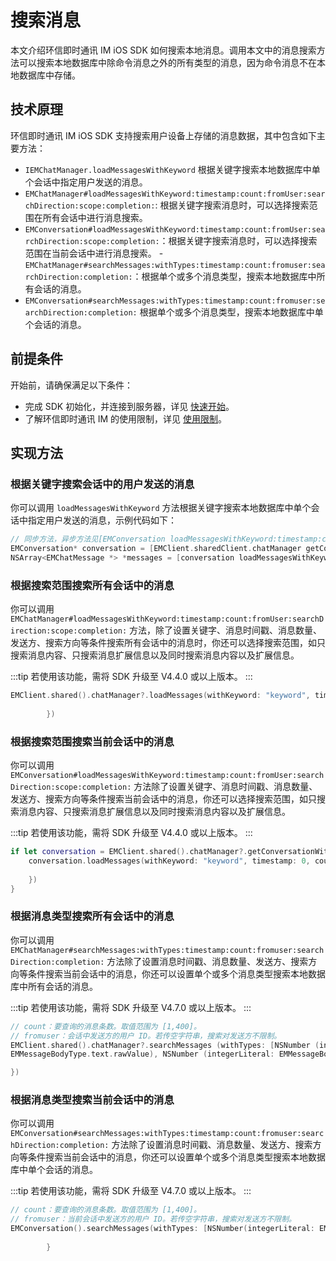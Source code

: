 # 搜索消息

<Toc />

本文介绍环信即时通讯 IM iOS SDK 如何搜索本地消息。调用本文中的消息搜索方法可以搜索本地数据库中除命令消息之外的所有类型的消息，因为命令消息不在本地数据库中存储。
 
## 技术原理

环信即时通讯 IM iOS SDK 支持搜索用户设备上存储的消息数据，其中包含如下主要方法：

- `IEMChatManager.loadMessagesWithKeyword` 根据关键字搜索本地数据库中单个会话中指定用户发送的消息。
- `EMChatManager#loadMessagesWithKeyword:timestamp:count:fromUser:searchDirection:scope:completion:`: 根据关键字搜索消息时，可以选择搜索范围在所有会话中进行消息搜索。
- `EMConversation#loadMessagesWithKeyword:timestamp:count:fromUser:searchDirection:scope:completion:`：根据关键字搜索消息时，可以选择搜索范围在当前会话中进行消息搜索。
-`EMChatManager#searchMessages:withTypes:timestamp:count:fromuser:searchDirection:completion:`：根据单个或多个消息类型，搜索本地数据库中所有会话的消息。
- `EMConversation#searchMessages:withTypes:timestamp:count:fromuser:searchDirection:completion:` 根据单个或多个消息类型，搜索本地数据库中单个会话的消息。

## 前提条件

开始前，请确保满足以下条件：

- 完成 SDK 初始化，并连接到服务器，详见 [快速开始](quickstart.html)。
- 了解环信即时通讯 IM 的使用限制，详见 [使用限制](/product/limitation.html)。

## 实现方法

### 根据关键字搜索会话中的用户发送的消息  

你可以调用 `loadMessagesWithKeyword` 方法根据关键字搜索本地数据库中单个会话中指定用户发送的消息，示例代码如下：

```objective-c
// 同步方法，异步方法见[EMConversation loadMessagesWithKeyword:timestamp:count:fromUser:searchDirection:completion]
EMConversation* conversation = [EMClient.sharedClient.chatManager getConversationWithConvId:@"conversationId"];
NSArray<EMChatMessage *> *messages = [conversation loadMessagesWithKeyword:@"keyword" timestamp:0 count:50 fromUser:nil searchDirection:EMMessageSearchDirectionDown];
```

### 根据搜索范围搜索所有会话中的消息 

你可以调用 `EMChatManager#loadMessagesWithKeyword:timestamp:count:fromUser:searchDirection:scope:completion:` 方法，除了设置关键字、消息时间戳、消息数量、发送方、搜索方向等条件搜索所有会话中的消息时，你还可以选择搜索范围，如只搜索消息内容、只搜索消息扩展信息以及同时搜索消息内容以及扩展信息。 

:::tip
若使用该功能，需将 SDK 升级至 V4.4.0 或以上版本。
:::

```Swift
EMClient.shared().chatManager?.loadMessages(withKeyword: "keyword", timestamp: 0, count: 50, fromUser: "", searchDirection: .down, scope: .content, completion: { messages, aError in
            
        })
```

### 根据搜索范围搜索当前会话中的消息 

你可以调用 `EMConversation#loadMessagesWithKeyword:timestamp:count:fromUser:searchDirection:scope:completion:` 方法除了设置关键字、消息时间戳、消息数量、发送方、搜索方向等条件搜索当前会话中的消息，你还可以选择搜索范围，如只搜索消息内容、只搜索消息扩展信息以及同时搜索消息内容以及扩展信息。

:::tip
若使用该功能，需将 SDK 升级至 V4.4.0 或以上版本。
:::

```Swift
if let conversation = EMClient.shared().chatManager?.getConversationWithConvId("conversationsId") {
    conversation.loadMessages(withKeyword: "keyword", timestamp: 0, count: 50, fromUser: "", searchDirection: .down, scope: .content, completion: { messages, aError in
                
    })
}
```

### 根据消息类型搜索所有会话中的消息

你可以调用 `EMChatManager#searchMessages:withTypes:timestamp:count:fromuser:searchDirection:completion:` 方法除了设置消息时间戳、消息数量、发送方、搜索方向等条件搜索当前会话中的消息，你还可以设置单个或多个消息类型搜索本地数据库中所有会话的消息。

:::tip
若使用该功能，需将 SDK 升级至 V4.7.0 或以上版本。
:::

```Swift
// count：要查询的消息条数。取值范围为 [1,400]。
// fromuser：会话中发送方的用户 ID。若传空字符串，搜索对发送方不限制。
EMClient.shared().chatManager?.searchMessages (withTypes: [NSNumber (integerLiteral:
EMMessageBodyType.text.rawValue), NSNumber (integerLiteral: EMMessageBodyType.image.rawValue)], timestamp：-1, count:10, fromuser："user123",searchDirection:.up,completion: { messages, error in

})
``` 

### 根据消息类型搜索当前会话中的消息

你可以调用 `EMConversation#searchMessages:withTypes:timestamp:count:fromuser:searchDirection:completion:` 方法除了设置消息时间戳、消息数量、发送方、搜索方向等条件搜索当前会话中的消息，你还可以设置单个或多个消息类型搜索本地数据库中单个会话的消息。

:::tip
若使用该功能，需将 SDK 升级至 V4.7.0 或以上版本。
:::

```Swift
// count：要查询的消息条数。取值范围为 [1,400]。
// fromuser：当前会话中发送方的用户 ID。若传空字符串，搜索对发送方不限制。
EMConversation().searchMessages(withTypes: [NSNumber(integerLiteral: EMMessageBodyType.text.rawValue),NSNumber(integerLiteral: EMMessageBodyType.image.rawValue)], timestamp: -1, count: 20, fromUser: "send message user id", searchDirection: .up) { messages, error in
            
        }
```         
